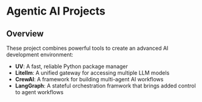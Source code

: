 # Agentic AI Projects

## Overview

These project combines powerful tools to create an advanced AI development environment:

- **UV**: A fast, reliable Python package manager
- **Litellm**: A unified gateway for accessing multiple LLM models
- **CrewAI**: A framework for building multi-agent AI workflows
- **LangGraph**: A stateful orchestration framwork that brings added control to agent workflows
